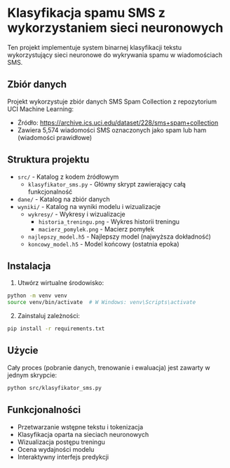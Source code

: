# Klasyfikacja spamu SMS z wykorzystaniem sieci neuronowych

Ten projekt implementuje system binarnej klasyfikacji tekstu wykorzystujący sieci neuronowe do wykrywania spamu w wiadomościach SMS.

## Zbiór danych
Projekt wykorzystuje zbiór danych SMS Spam Collection z repozytorium UCI Machine Learning:
- Źródło: https://archive.ics.uci.edu/dataset/228/sms+spam+collection
- Zawiera 5,574 wiadomości SMS oznaczonych jako spam lub ham (wiadomości prawidłowe)

## Struktura projektu
- `src/` - Katalog z kodem źródłowym
  - `klasyfikator_sms.py` - Główny skrypt zawierający całą funkcjonalność
- `dane/` - Katalog na zbiór danych
- `wyniki/` - Katalog na wyniki modelu i wizualizacje
  - `wykresy/` - Wykresy i wizualizacje
    - `historia_treningu.png` - Wykres historii treningu
    - `macierz_pomylek.png` - Macierz pomyłek
  - `najlepszy_model.h5` - Najlepszy model (najwyższa dokładność)
  - `koncowy_model.h5` - Model końcowy (ostatnia epoka)

## Instalacja
1. Utwórz wirtualne środowisko:
```bash
python -m venv venv
source venv/bin/activate  # W Windows: venv\Scripts\activate
```

2. Zainstaluj zależności:
```bash
pip install -r requirements.txt
```

## Użycie
Cały proces (pobranie danych, trenowanie i ewaluacja) jest zawarty w jednym skrypcie:
```bash
python src/klasyfikator_sms.py
```

## Funkcjonalności
- Przetwarzanie wstępne tekstu i tokenizacja
- Klasyfikacja oparta na sieciach neuronowych
- Wizualizacja postępu treningu
- Ocena wydajności modelu
- Interaktywny interfejs predykcji 